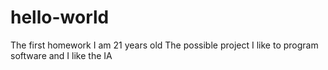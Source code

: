# hello-world
The first homework
I am 21 years old
The possible project
I like to program software and I like the IA
